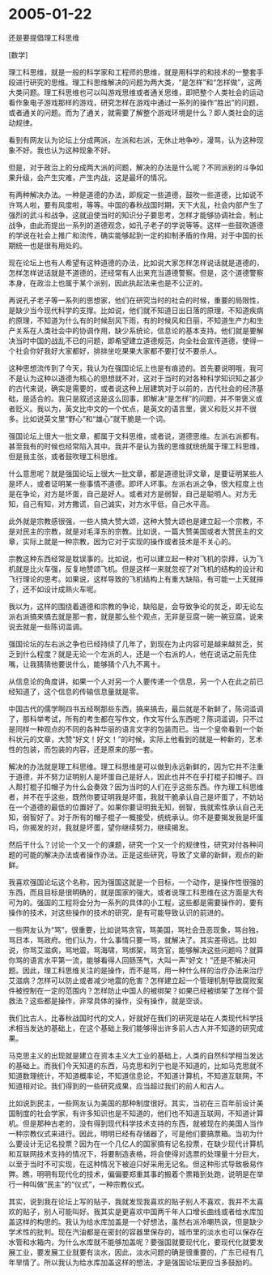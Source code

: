 # 2005-01-22

还是要提倡理工科思维 

[数学]

理工科思维，就是一般的科学家和工程师的思维，就是用科学的和技术的一整套手段进行研究的思维。理工科思维解决的问题为两大类，“是怎样”和“怎样做”，这两大类问题。理工科思维也可以叫游戏思维或者通关思维，即把整个人类社会的运动看作象电子游戏那样的游戏，研究怎样在游戏中通过一系列的操作“胜出”的问题，或者通关的问题。而为了通关，就需要了解整个游戏环境是什么？即人类社会的运动规律。 

看到有网友认为论坛上分成两派，左派和右派，无休止地争吵，漫骂，认为这种现象不好。我也认为这种现象不好。 

但是，对于政治上的分成两大派的问题，解决的办法是什么呢？不同派别的斗争如果升级，会产生灾难，产生内战，这是最坏的情况。 

有两种解决办法。一种是道德的办法，即规定一些道德，鼓吹一些道德，比如说不许骂人啦，要有风度啦，等等。中国的春秋战国时期，天下大乱，社会内部产生了强烈的武斗和战争，这就迫使当时的知识分子要思考，怎样才能够协调社会，制止战争，由此而提出一系列的道德观念，如孔子老子的学说等等。这样一些鼓吹道德的学说在社会上推广和流传，确实能够起到一定的抑制矛盾的作用，对于中国的长期统一也是很有用处的。 

现在论坛上也有人希望有这种道德的办法，比如说大家怎样怎样说话就是道德的，怎样怎样说话就是不道德的，还经常有人出来充当道德警察。但是，这个道德警察本身，在政治上也属于某个派别，因此执起法来也是不公正的。 

再说孔子老子等一系列的思想家，他们在研究当时的社会的时候，重要的局限性，是缺少当今现代科学的支撑。比如说，他们就不知道日出日落的原理，不知道疾病的原理，不知道为什么有的时候刮风下雨，有的时候风和日丽，不知道生产力和生产关系在人类社会中的协调作用，缺少系统论，信息论的基本支持。他们就是要解决当时中国的战乱不已的问题，即希望建立道德规范，向全社会宣传道德，使得一个社会你好我好大家都好，排排坐吃果果大家都不要打仗不要杀人。 

这种思想流传到了今天，我认为在强国论坛上也是有痕迹的。首先要说明哦，我可不是认为这种以道德为核心的思想就不对，这对于当时的对各种科学知识知之甚少的古代来说，确实是需要的，或者说这种上层建筑对于以前的，古代社会的经济基础，是适合的。我只是叙述这是这么回事，即解决“是怎样”的问题，并不带褒义或者贬义。我以为，英文比中文的一个优点，是英文的语言里，褒义和贬义并不很多。比如说英文里“野心”和“雄心”就干脆是一个词。 

强国论坛上很大一批文章，都属于文科思维，或者说，道德思维。左派右派都有。甚至我有的时候也经常陷入其中。我并不是认为我的思维就统统属于理工科思维，但是我主张，或者鼓吹理工科思维。 

什么意思呢？就是强国论坛上很大一批文章，都是道德批评文章，是要证明某些人是坏人，或者证明某一些事情不道德。即坏人坏事。左派右派之争，很大程度上也是在争论，对方是坏蛋，自己是好人。或者对方是弱智，自己是聪明人。对方无知，自己有知，对方撒谎，自己诚实，对方水平低，自己水平高。 

此外就是宗教感很强，一些人搞大赞大颂，这种大赞大颂也是建立起一个宗教，不是对民主的宗教，就是对毛泽东的宗教。比如说，一篇大赞美国或者大赞民主的文章，实际上就是一种宗教，因为它对于实现的操作或者技术是不关心的。 

宗教这种东西经常是耽误事的。比如说，也可以建立起一种对飞机的崇拜，认为飞机就是比火车强，反复地赞颂飞机。但是这样一来就忽视了对飞机的结构的设计和飞行理论的思考。如果说，这样导致的飞机结构上有重大缺陷，有可能一上天就摔了，还不如设计成熟火车呢。 

我以为，这样的围绕着道德和宗教的争论，缺陷是，会导致争论的贫乏，即无论左派右派搞来搞去就是那一套，就是那么些个观点，无非是豆腐一碗一碗豆腐，说来说去就是一些陈词滥调。 

强国论坛的左右派之争也已经持续了几年了，到现在为止内容可是越来越贫乏，贫乏到什么程度？就是无论一个左派的人，还是一个右派的人，他在说话之前先住嘴，让我猜猜他要说什么，能够猜个八九不离十。 

从信息论的角度讲，如果一个人对另一个人要传递一个信息，另一个人在此之前已经知道了，这个信息的传输信息量就是零。 

中国古代的儒学啊四书五经啊那些东西，搞来搞去，最后就是不新鲜了，陈词滥调了，那科举考试，所有的考生都在写作文，作文写什么东西呢？陈词滥调，只不过是同样一种观点的不同的各种华丽的语言文字的包装而已。当一个皇帝看到一个新科状元的文章，大赞“好文！好文！”的时候，实际上他看到的就是一种新的，艺术性的包装，而包装的内容，还是原来的那一套。 

解决的办法就是理工科思维。理工科思维是可以做到永远新鲜的，因为它并不注重于道德，并不努力证明别人是坏蛋自己是好人，因此也并不在乎打棍子扣帽子。四人帮打棍子扣帽子为什么会奏效？因为当时的人们在乎这些东西。作为理工科思维者，并不在乎这些，既然你要证明我是坏蛋，我就干脆承认自己是坏蛋了，不妨站在一个道德的最低的位置好了。如果你要证明我无知，弱智，我就索性承认自己无知，弱智好了。对于所有的帽子棍子一概接受，统统承认。你不是要揭发我是坏蛋吗，你揭发的对，我就是坏蛋，望你继续努力，继续揭发。 

然后干什么？讨论一个又一个的课题，研究一个又一个的规律性，研究对付各种问题的可能的解决办法或者操作办法。正是这些研究，导致了文章的新鲜，观点的新鲜。 

我喜欢强国论坛这个名称，因为强国这就是一个目标，一个动作，是操作性很强的东西，而且目标是很明确的，就是国家的强大。或者说理工科思维在这方面是大有可为的。强国的工程将会分为一系列的具体的小工程，这些都是需要操作的，要有操作的技术，对这些操作的技术的研究，是有可能导致认识的前进的。 

一些网友认为“骂”，很重要，比如说骂贪官，骂美国，骂社会丑恶现象，骂台独，骂日本，骂政府。他们认为，什么事情只要一骂，就解决了。其实差得远。比如说，你骂艾滋病，骂地震，骂海啸，骂绑架，骂贪官，能够解决这些问题吗？就算你骂的语言水平第一流，能够看得人回肠荡气，大叫一声“好文！”还是不解决问题。因此，理工科思维关注的是操作，而不是骂，用一种什么样的治疗办法来治疗艾滋病？怎样可以防止或者减少地震的危害？怎样建立起一个管理机制导致腐败案件被控制在一定的范围内？怎样防止中国人的被绑架？如果已经被绑架了怎样个营救法？这些都是操作，非常具体的操作，没有操作，就是空谈。 

我们比古人，比春秋战国时代的文人，好就好在我们的研究是站在人类现代科学技术相当发达的基础上，在这个基础上我们能够得出许多前人古人并不知道的研究成果。 

马克思主义的出现就是建立在资本主义大工业的基础上，人类的自然科学相当发达的基础上。而我们今天知道的东西，马克思和列宁也是不知道的，比如马克思就不知道数理统计，不知道概率论，不知道信息论，不知道计算机，不知道互联网，不知道相对论。我们得到的一些研究成果，应当超过我们的前人和古人。 

比如说到民主，一些网友认为美国的那种制度很好。其实，当初在三百年前设计美国制度的社会学家，有许多知识也是不知道的，他们也不知道互联网，不知道计算机。但是那种古老的，没有得到现代科学技术支持的东西，就被现在的美国人当作一种宗教仪式来进行。因此，明明已经有存储器了，可是他们要搞票箱。当初为什么要设计无记名投票？因为在一个几亿人的国家搞有记名投票，在缺少现代计算机和互联网技术支持的情况下，将要制造表格，将会使得对选票的处理量十分巨大，以至于当时不可实现，在这种情况下被迫只好采用无记名。但这种形式导致极易作弊。瞧，明明有现代化的技术，偏偏要郑重其事的搬着个票箱到处跑，说明是在举行一种叫做“民主”的“仪式”，一种宗教仪式。 

其实，说到我在论坛上写的贴子，我就发现我喜欢的贴子别人不喜欢，我并不太喜欢的贴子，别人可能叫好。我其实是更喜欢中国两千年人口增长曲线或者给水库加盖这样的构思的。我认为给水库加盖是一个好想法，虽然右派冷嘲热讽，但是缺少学术性的批判。现在汽油都是在密封的容器里保存的，城市里的淡水也可以保存在水管和水箱内，为什么水库就不能够加盖呢？要强国就要现代化，要现代化就要发展工业，要发展工业就要有淡水，因此，淡水问题的确是很重要的，广东已经有几年旱情了。所以我认为给水库加盖这样的想法，才是强国论坛更应当多鼓励的。
